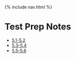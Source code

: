 {% include nav.html %}

# Test Prep Notes
- [5.1-5.2](https://aaditgupta21.github.io/csp-notes/prep/5.1-5.2)
- [5.3-5.4](https://aaditgupta21.github.io/csp-notes/prep/5.3-5.4)
- [5.5-5.6](https://aaditgupta21.github.io/csp-notes/prep/5.5-5.6)

